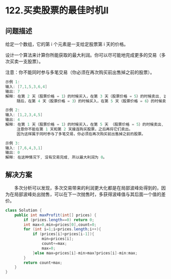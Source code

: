 # 122.买卖股票的最佳时机II

## 问题描述  

给定一个数组，它的第 i 个元素是一支给定股票第 i 天的价格。  

设计一个算法来计算你所能获取的最大利润。你可以尽可能地完成更多的交易（多次买卖一支股票）。  

注意：你不能同时参与多笔交易（你必须在再次购买前出售掉之前的股票）。  

```c
示例 1:
输入: [7,1,5,3,6,4]
输出: 7
解释: 在第 2 天（股票价格 = 1）的时候买入，在第 3 天（股票价格 = 5）的时候卖出, 这笔交易所能获得利润 = 5-1 = 4 。
     随后，在第 4 天（股票价格 = 3）的时候买入，在第 5 天（股票价格 = 6）的时候卖出, 这笔交易所能获得利润 = 6-3 = 3 。

示例 2:
输入: [1,2,3,4,5]
输出: 4
解释: 在第 1 天（股票价格 = 1）的时候买入，在第 5 天 （股票价格 = 5）的时候卖出, 这笔交易所能获得利润 = 5-1 = 4 。
     注意你不能在第 1 天和第 2 天接连购买股票，之后再将它们卖出。
     因为这样属于同时参与了多笔交易，你必须在再次购买前出售掉之前的股票。

示例 3:
输入: [7,6,4,3,1]
输出: 0
解释: 在这种情况下, 没有交易完成, 所以最大利润为 0。
```  

## 解决方案  

&emsp;&emsp;多次分析可以发现，多次交易带来的利润更大化都是在局部波峰处得到的，因为在局部波峰处出抛售，可以在下一次抛售时，多获得波峰值与其后面一个值的差价。

```java
class Solution {
    public int maxProfit(int[] prices) {
        if (prices.length==0) return 0;
        int max=0,min=prices[0],count=0;
        for (int i=1;i<prices.length;i++){
            if (prices[i]<prices[i-1]){
                min=prices[i];
                count+=max;
                max=0;
            }else max=prices[i]-min>max?prices[i]-min:max;
        }
        return count+max;
    }
}
```
